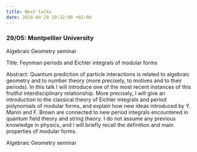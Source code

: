 ```yaml
---
title: Next talks
date: 2018-04-29 19:32:00 +02:00
---
```


### 29/05: Montpellier University

Algebraic Geometry seminar

Title: Feynman periods and Eichler integrals of modular forms

Abstract: Quantum prediction of particle interactions is related to algebraic geometry and to number theory (more precisely, to motives and to their periods). In this talk I will introduce one of the most recent instances of this fruitful interdisciplinary relationship. More precisely, I will give an introduction to the classical theory of Eichler integrals and period polynomials of modular forms, and explain how new ideas introduced by Y. Manin and F. Brown are connected to new period integrals encountered in quantum field theory and string theory. I do not assume any previous knowledge in physics, and I will briefly recall the definition and main properties of modular forms.

Algebraic Geometry seminar